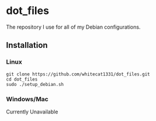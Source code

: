 # dot_files
The repository I use for all of my Debian configurations. 

## Installation

### Linux

```
git clone https://github.com/whitecat1331/dot_files.git
cd dot_files
sudo ./setup_debian.sh
```

### Windows/Mac

Currently Unavailable





